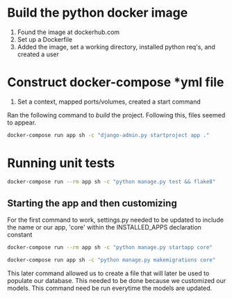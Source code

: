 # Build the python docker image
1. Found the image at dockerhub.com
2. Set up a Dockerfile
3. Added the image, set a working directory, installed python req's, and created a user

# Construct docker-compose *yml file
1. Set a context, mapped ports/volumes, created a start command

Ran the following command to *build* the project. Following this, files seemed to appear.

```zsh
docker-compose run app sh -c "django-admin.py startproject app ."
```

# Running unit tests

```zsh
docker-compose run --rm app sh -c "python manage.py test && flake8"
```

## Starting the app and then customizing

For the first command to work, settings.py needed to be updated to include the name or our app, 'core' within the INSTALLED_APPS declaration constant

```zsh
docker-compose run --rm app sh -c "python manage.py startapp core"

docker-compose run app sh -c "python manage.py makemigrations core"
```

This later command allowed us to create a file that will later be used to populate our database. This needed to be done because we customized our models. This command need be run everytime the models are updated.
